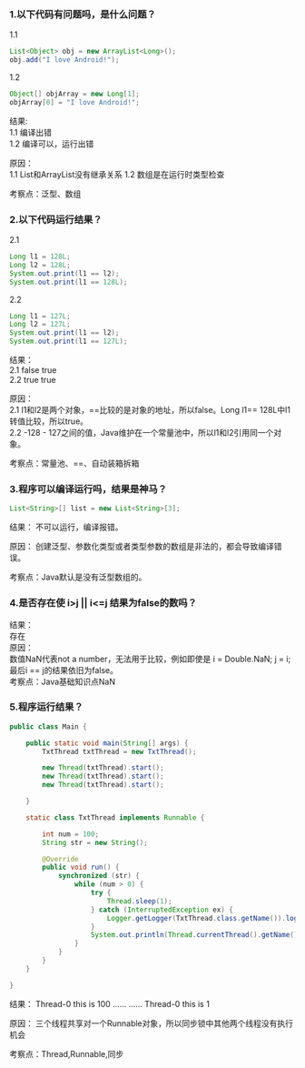 
### 1.以下代码有问题吗，是什么问题？
1.1
```java
List<Object> obj = new ArrayList<Long>();
obj.add("I love Android!");
```

1.2
```java
Object[] objArray = new Long[1];
objArray[0] = "I love Android!";
```

结果:   
1.1 编译出错   
1.2 编译可以，运行出错

原因：   
1.1 List<Object>和ArrayList<Long>没有继承关系
1.2 数组是在运行时类型检查

考察点：泛型、数组

### 2.以下代码运行结果？
2.1
```java
Long l1 = 128L;
Long l2 = 128L;
System.out.print(l1 == l2);
System.out.print(l1 == 128L);
```

2.2
```java
Long l1 = 127L;
Long l2 = 127L;
System.out.print(l1 == l2);
System.out.print(l1 == 127L);
```

结果：   
2.1 false  true   
2.2 true  true

原因：   
2.1 l1和l2是两个对象，==比较的是对象的地址，所以false。Long l1== 128L中l1转值比较，所以true。   
2.2 -128 - 127之间的值，Java维护在一个常量池中，所以l1和l2引用同一个对象。

考察点：常量池、==、自动装箱拆箱

### 3.程序可以编译运行吗，结果是神马？
```java
List<String>[] list = new List<String>[3];
```

结果：
不可以运行，编译报错。

原因：
创建泛型、参数化类型或者类型参数的数组是非法的，都会导致编译错误。

考察点：Java默认是没有泛型数组的。

### 4.是否存在使 i>j || i<=j 结果为false的数吗？
结果：  
存在  
原因：  
数值NaN代表not a number，无法用于比较，例如即使是 i = Double.NaN; j = i; 最后i == j的结果依旧为false。  
考察点：Java基础知识点NaN  

### 5.程序运行结果？
```java
public class Main {

    public static void main(String[] args) {
        TxtThread txtThread = new TxtThread();

        new Thread(txtThread).start();
        new Thread(txtThread).start();
        new Thread(txtThread).start();

    }

    static class TxtThread implements Runnable {

        int num = 100;
        String str = new String();

        @Override
        public void run() {
            synchronized (str) {
                while (num > 0) {
                    try {
                        Thread.sleep(1);
                    } catch (InterruptedException ex) {
                        Logger.getLogger(TxtThread.class.getName()).log(Level.SEVERE, null, ex);
                    }
                    System.out.println(Thread.currentThread().getName() + " this is " + num--);
                }
            }
        }
    }

}
```
结果：
Thread-0 this is 100
......
......
Thread-0 this is 1

原因：
三个线程共享对一个Runnable对象，所以同步锁中其他两个线程没有执行机会

考察点：Thread,Runnable,同步

